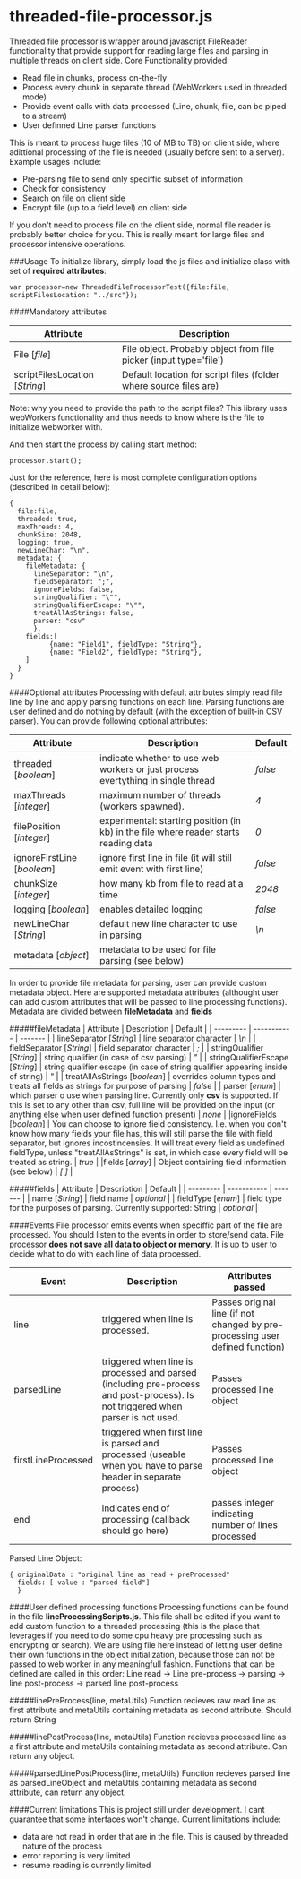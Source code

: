 # threaded-file-processor.js
Threaded file processor is wrapper around javascript FileReader functionality that provide support for reading large files and parsing in multiple threads on client side.
Core Functionality provided:
- Read file in chunks, process on-the-fly
- Process every chunk in separate thread (WebWorkers used in threaded mode)
- Provide event calls with data processed (Line, chunk, file, can be piped to a stream)
- User definned Line parser functions

This is meant to process huge files (10 of MB to TB) on client side, where adittional processing of the file is needed (usually before sent to a server). Example usages include:
- Pre-parsing file to send only speciffic subset of information
- Check for consistency
- Search on file on client side
- Encrypt file (up to a field level) on client side

If you don't need to process file on the client side, normal file reader is probably better choice for you. This is really meant for large files and processor intensive operations.

###Usage
To initialize library, simply load the js files and initialize class with set of **required attributes**:
```
var processor=new ThreadedFileProcessorTest({file:file, scriptFilesLocation: "../src"});
```
####Mandatory attributes

| Attribute | Description |
| --------- | ----------- |
| File [*file*]| File object. Probably object from file picker (input type='file') |
| scriptFilesLocation [*String*]| Default location for script files (folder where source files are) |
Note: why you need to provide the path to the script files? This library uses webWorkers functionality and thus needs to know where is the file to initialize webworker with. 

And then start the process by calling start method:
```
processor.start();
```

Just for the reference, here is most complete configuration options (described in detail below):
```
{
  file:file, 
  threaded: true, 
  maxThreads: 4,
  chunkSize: 2048,
  logging: true,
  newLineChar: "\n",
  metadata: {
    fileMetadata: {
      lineSeparator: "\n",
      fieldSeparator: ";", 
      ignoreFields: false, 
      stringQualifier: "\"", 
      stringQualifierEscape: "\"", 
      treatAllAsStrings: false,
      parser: "csv"
      }, 
    fields:[
          {name: "Field1", fieldType: "String"},
          {name: "Field2", fieldType: "String"},
    ]
  }
}
```

####Optional attributes
Processing with default attributes simply read file line by line and apply parsing functions on each line. Parsing functions are user defined and do nothing by default (with the exception of built-in CSV parser).
You can provide following optional attributes:

| Attribute | Description | Default |
| --------- | ----------- | ------- |
|threaded [*boolean*]|indicate whether to use web workers or just process evertything in single thread| *false* |
|maxThreads [*integer*]| maximum number of threads (workers spawned). | *4* |
|filePosition [*integer*] | experimental: starting position (in kb) in the file where reader starts reading data | *0* |
|ignoreFirstLine [*boolean*] | ignore first line in file (it will still emit event with first line) | *false* |
|chunkSize [*integer*] | how many kb from file to read at a time | *2048* |
|logging [*boolean*] | enables detailed logging | *false* |
|newLineChar [*String*] | default new line character to use in parsing | *\n* |
|metadata [*object*] | metadata to be used for file parsing (see below) | |

In order to provide file metadata for parsing, user can provide custom metadata object. Here are supported metadata attributes (althought user can add custom attributes that will be passed to line processing functions). Metadata are divided between **fileMetadata** and **fields**

#####fileMetadata
| Attribute | Description | Default |
| --------- | ----------- | ------- |
| lineSeparator [*String*] | line separator character | *\n* |
| fieldSeparator [*String*] | field separator character | *;* |
| stringQualifier [*String*] | string qualifier (in case of csv parsing) | *"* |
| stringQualifierEscape [*String*] | string qualifier escape (in case of string qualifier appearing inside of string) | *"* |
| treatAllAsStrings [*boolean*] | overrides column types and treats all fields as strings for purpose of parsing | *false* |
| parser [*enum*] | which parser o use when parsing line. Currently only **csv** is supported. If this is set to any other than csv, full line will be provided on the input (or anything else when user defined function present) | *none* |
|ignoreFields [*boolean*] | You can choose to ignore field consistency. I.e. when you don't know how many fields your file has, this will still parse the file with field separator, but ignores incostincensies. It will treat every field as undefined fieldType, unless "treatAllAsStrings" is set, in which case every field will be treated as string. | *true* |
|fields [*array*] | Object containing field information (see below) | *[ ]* |

#####fields
| Attribute | Description | Default |
| --------- | ----------- | ------- |
| name [*String*] | field name | *optional* |
| fieldType [*enum*] | field type for the purposes of parsing. Currently supported: String | *optional* |

####Events
File processor emits events when speciffic part of the file are processed. You should listen to the events in order to store/send data. File processor **does not save all data to object or memory**. It is up to user to decide what to do with each line of data processed.

| Event | Description | Attributes passed |
| --------- | ----------- | ----------------- |
| line | triggered when line is processed. | Passes original line (if not changed by pre-processing user defined function) |
| parsedLine | triggered when line is processed and parsed (including pre-process and post-process). Is not triggered when parser is not used. | Passes processed line object|
| firstLineProcessed | triggered when first line is parsed and processed (useable when you have to parse header in separate process) | Passes processed line object|
| end | indicates end of processing (callback should go here) | passes integer indicating number of lines processed |
Parsed Line Object:
```
{ originalData : "original line as read + preProcessed"
  fields: [ value : "parsed field"]
  }
  ```
  
####User defined processing functions
Processing functions can be found in the file **lineProcessingScripts.js**. This file shall be edited if you want to add custom function to a threaded processing (this is the place that leverages if you need to do some cpu heavy pre processing such as encrypting or search). 
We are using file here instead of letting user define their own functions in the object initialization, because those can not be passed to web worker in any meaningfull fashion. 
Functions that can be defined are called in this order:
Line read -> Line pre-process -> parsing -> line post-process -> parsed line post-process

#####linePreProcess(line, metaUtils)
Function recieves raw read line as first attribute and metaUtils containing metadata as second attribute. Should return String

#####linePostProcess(line, metaUtils)
Function recieves processed line as a first attribute and metaUtils containing metadata as second attribute. Can return any object.

#####parsedLinePostProcess(line, metaUtils)
Function recieves parsed line as parsedLineObject and metaUtils containing metadata as second attribute, can return any object.

####Current limitations
This is project still under development. I cant guarantee that some interfaces won't change. Current limitations include:
- data are not read in order that are in the file. This is caused by threaded nature of the process
- error reporting is very limited
- resume reading is currently limited
